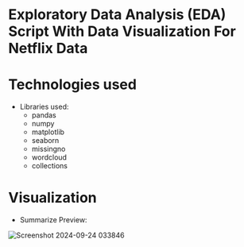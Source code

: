 # Exploratory Data Analysis (EDA) Script With Data Visualization For Netflix Data

# Technologies used
* Libraries used:
    * pandas
    * numpy
    * matplotlib
    * seaborn
    * missingno
    * wordcloud
    * collections

# Visualization
* Summarize Preview:

![Screenshot 2024-09-24 033846](https://github.com/user-attachments/assets/37d63924-2678-4290-be77-b76cffd0caed)
